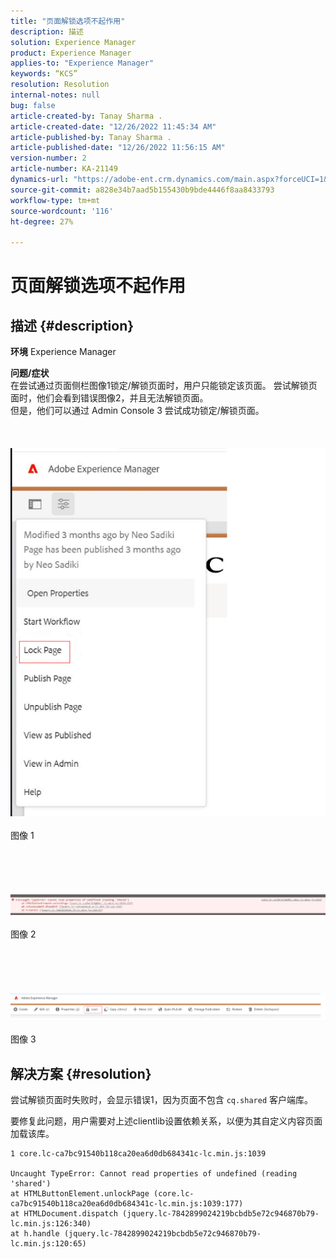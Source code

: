 ```yaml
---
title: "页面解锁选项不起作用"
description: 描述
solution: Experience Manager
product: Experience Manager
applies-to: "Experience Manager"
keywords: “KCS”
resolution: Resolution
internal-notes: null
bug: false
article-created-by: Tanay Sharma .
article-created-date: "12/26/2022 11:45:34 AM"
article-published-by: Tanay Sharma .
article-published-date: "12/26/2022 11:56:15 AM"
version-number: 2
article-number: KA-21149
dynamics-url: "https://adobe-ent.crm.dynamics.com/main.aspx?forceUCI=1&pagetype=entityrecord&etn=knowledgearticle&id=561047ca-1285-ed11-81ac-6045bd006239"
source-git-commit: a828e34b7aad5b155430b9bde4446f8aa8433793
workflow-type: tm+mt
source-wordcount: '116'
ht-degree: 27%

---
```


# 页面解锁选项不起作用

## 描述 {#description}

<b>环境</b>
Experience Manager


<b>问题/症状</b><br>在尝试通过页面侧栏图像1锁定/解锁页面时，用户只能锁定该页面。 尝试解锁页面时，他们会看到错误图像2，并且无法解锁页面。 <br>但是，他们可以通过 Admin Console 3 尝试成功锁定/解锁页面。<br><br> <br><br>![](assets/___571047ca-1285-ed11-81ac-6045bd006239___.png)<br><br>图像 1<br><br> <br><br> <br><br>![](assets/___5a1047ca-1285-ed11-81ac-6045bd006239___.png)<br><br>图像 2<br><br> <br><br> <br><br>![](assets/___5c1047ca-1285-ed11-81ac-6045bd006239___.png)<br><br>图像 3<br>

## 解决方案 {#resolution}


尝试解锁页面时失败时，会显示错误1，因为页面不包含 `cq.shared` 客户端库。

要修复此问题，用户需要对上述clientlib设置依赖关系，以便为其自定义内容页面加载该库。




```
1 core.lc-ca7bc91540b118ca20ea6d0db684341c-lc.min.js:1039

Uncaught TypeError: Cannot read properties of undefined (reading 'shared')
at HTMLButtonElement.unlockPage (core.lc-ca7bc91540b118ca20ea6d0db684341c-lc.min.js:1039:177)
at HTMLDocument.dispatch (jquery.lc-7842899024219bcbdb5e72c946870b79-lc.min.js:126:340)
at h.handle (jquery.lc-7842899024219bcbdb5e72c946870b79-lc.min.js:120:65)
```



